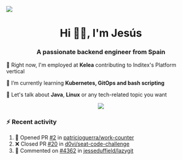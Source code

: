 [![](https://img.shields.io/badge/Jesús_Iglesias-0077B5?style=flat&logo=linkedin&logoColor=white)][linkedin]

<h1 align="center">Hi 👋🏻️, I'm Jesús</h1>
<h3 align="center">A passionate backend engineer from Spain</h3>

🔭 Right now, I'm employed at **Kelea** contributing to Inditex's Platform vertical

🌱 I’m currently learning **Kubernetes, GitOps and bash scripting**

💬 Let's talk about **Java**, **Linux** or any tech-related topic you want

<p align="center">
  <a href="https://skillicons.dev">
    <img src="https://skillicons.dev/icons?i=java,kotlin,spring,postgres,git,kubernetes,docker,kafka,aws,elasticsearch,linux" />
  </a>
</p>

### ⚡ Recent activity

<!--RECENT_ACTIVITY:start-->
1. 💪 Opened PR [#2](https://github.com/patricioguerra/work-counter/pull/2) in [patricioguerra/work-counter](https://github.com/patricioguerra/work-counter)<br>
2. ❌ Closed PR [#20](https://github.com/d0vi/seat-code-challenge/pull/20) in [d0vi/seat-code-challenge](https://github.com/d0vi/seat-code-challenge)<br>
3. 💬 Commented on [#4362](https://github.com/jesseduffield/lazygit/pull/4362#issuecomment-2798940397) in [jesseduffield/lazygit](https://github.com/jesseduffield/lazygit)<br>
<!--RECENT_ACTIVITY:end-->

[linkedin]: https://linkedin.com/in/jesusiglesiasiglesias
[gitlab]: https://gitlab.com/d0vi
